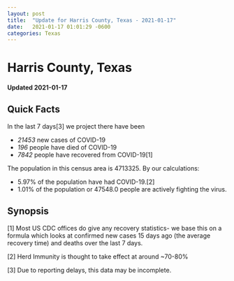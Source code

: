 ```yaml
---
layout: post
title:  "Update for Harris County, Texas - 2021-01-17"
date:   2021-01-17 01:01:29 -0600
categories: Texas
---
```


# Harris County, Texas
#### Updated 2021-01-17

## Quick Facts

In the last 7 days[3] we project there have been
- *21453* new cases of COVID-19
- *196* people have died of COVID-19
- *7842* people have recovered from COVID-19[1]

The population in this census area is 4713325. By our calculations:
- 5.97% of the population have had COVID-19.[2]
- 1.01% of the population or 47548.0 people are actively fighting the virus.

## Synopsis




[1] Most US CDC offices do give any recovery statistics- we base this on a formula which looks at confirmed new cases
15 days ago (the average recovery time) and deaths over the last 7 days.

[2] Herd Immunity is thought to take effect at around ~70-80%

[3] Due to reporting delays, this data may be incomplete.
 
    